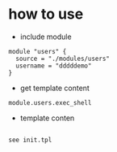 # how to use

* include module

```code
module "users" {
  source = "./modules/users"
  username = "dddddemo"
}
```

* get template content

```code
module.users.exec_shell
```

* template conten

```code

see init.tpl
```